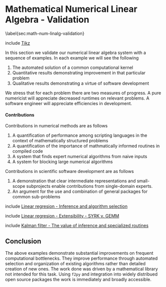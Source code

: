 
Mathematical Numerical Linear Algebra - Validation
==================================================

\label{sec:math-num-linalg-validation}

include [Tikz](tikz_megatron.md)

In this section we validate our numerical linear algebra system with a sequence of examples.  In each example we will see the following

1.  The automated solution of a common computational kernel
2.  Quantitative results demonstrating improvement in that particular problem
3.  Qualitative results demonstrating a virtue of software development

We stress that for each problem there are two measures of progress.  A pure numericist will appreciate decreased runtimes on relevant problems.  A software engineer will appreciate efficiencies in development.

#### Contributions

Contributions in numerical methods are as follows

1.  A quantification of performance among scripting languages in the context of mathematically structured problems
2.  A quantification of the importance of mathmatically informed routines in compiled code
3.  A system that finds expert numerical algorithms from naive inputs
4.  A system for blocking large numerical algorithms

Contributions in scientific software development are as follows

1.  A demonstration that clear intermediate representations and small-scope subprojects enable contributions from single-domain experts.
2.  An argument for the use and combination of general packages for common sub-problems


include [Linear regresion - Inference and algorithm selection](linear-regression.md)

include [Linear regresion - Extensibility - SYRK v. GEMM](syrk.md)

include [Kalman filter - The value of inference and specialized routines](kalman.md)

Conclusion
----------

The above examples demonstrate substantial improvements on frequent computational bottlenecks.  They improve performance through automated selection and organization of existing algorithms rather than detailed creation of new ones.  The work done was driven by a mathematical library not intended for this task.  Using `f2py` and integration into widely distribued open source packages the work is immediately and broadly accessible.
